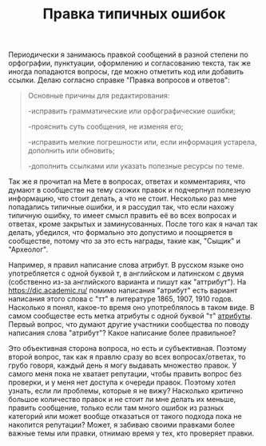 ﻿---
title: "Правка типичных ошибок"
se.owner.user_id: 200183
se.owner.display_name: "Alexandr"
se.owner.link: "https://ru.meta.stackoverflow.com/users/200183/alexandr"
se.link: "https://ru.meta.stackoverflow.com/questions/12842/%d0%9f%d1%80%d0%b0%d0%b2%d0%ba%d0%b0-%d1%82%d0%b8%d0%bf%d0%b8%d1%87%d0%bd%d1%8b%d1%85-%d0%be%d1%88%d0%b8%d0%b1%d0%be%d0%ba"
se.question_id: 12842
se.post_type: question
---
<p>Периодически я занимаюсь правкой сообщений в разной степени по орфографии, пунктуации, оформлению и согласованию текста, так же иногда попадаются вопросы, где можно отметить код или добавить ссылки. Делаю согласно справке &quot;Правка вопросов и ответов&quot;:</p>
<blockquote>
<p>Основные причины для редактирования:</p>
<p>-исправить грамматические или орфографические ошибки;</p>
<p>-прояснить суть сообщения, не изменяя его;</p>
<p>-исправить мелкие погрешности или, если информация устарела, дополнить или обновить;</p>
<p>-дополнить ссылками или указать полезные ресурсы по теме.</p>
</blockquote>
<p>Так же я прочитал на Мете в вопросах, ответах и комментариях, что думают в сообществе на тему схожих правок и подчерпнул полезную информацию, что стоит делать, а что не стоит.
Несколько раз мне попадались типичные ошибки, и я рассудил так, что если нахожу типичную ошибку, то имеет смысл править её во всех вопросах и ответах, кроме закрытых и заминусованных.
После того как я начал так делать, убедился, что формально это допустимо и поощряется в сообществе, потому что за это есть награды, такие как, &quot;Сыщик&quot; и &quot;Археолог&quot;.</p>
<p>Например, я правил написание слова атрибут. В русском языке оно употребляется с одной буквой т, в английском и латинском с двумя (собственно из-за английского варианта и пишут как &quot;аттрибут&quot;). На <a href="https://dic.academic.ru/dic.nsf/dic_fwords/6253/%D0%90%D0%A2%D0%A2%D0%A0%D0%98%D0%91%D0%A3%D0%A2" rel="nofollow noreferrer">https://dic.academic.ru/</a> помимо написания &quot;атрибут&quot; есть вариант написания этого слова с &quot;тт&quot; в литературе 1865, 1907, 1910 годов. Насколько я понял, какое-то время оно употреблялось в таком виде. В самом сообществе есть метка атрибуты с одной буквой &quot;т&quot; <a href="https://ru.stackoverflow.com/questions/tagged/%D0%B0%D1%82%D1%80%D0%B8%D0%B1%D1%83%D1%82%D1%8B">атрибуты</a>.
Первый вопрос, что думают другие участники сообщества по поводу написания слова &quot;атрибут&quot;? Какое написание более правильное?</p>
<p>Это объективная сторона вопроса, но есть и субъективная. Поэтому второй вопрос, так как я правлю сразу во всех вопросах/ответах, то грубо говоря, каждый день я могу выдавать множество правок. У самого меня пока не хватает репутации, чтобы править вопрос без проверки, и у меня нет доступа к очереди правок. Поэтому хотел узнать, если ли проблемы, которые я не вижу? Насколько критично большое количество правок и не стоит ли мне делать их меньше, править сообщение, только если там много ошибок из разных категорий или может вообще отказаться от такого подхода пока не накопится репутации? Может, я забиваю своими правками более важные темы или правки, отнимаю время у тех, кто проверяет правки.</p>
